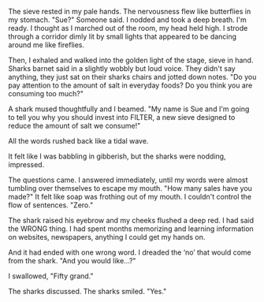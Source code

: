 The sieve rested in my pale hands. The nervousness flew like butterflies in my stomach. "Sue?" Someone said. I nodded and took a deep breath. I'm ready. I thought as I marched out of the room, my head held high. I strode through a corridor dimly lit by small lights that appeared to be dancing around me like fireflies.

Then, I exhaled and walked into the golden light of the stage, sieve in hand. Sharks barnet said in a slightly wobbly but loud voice. They didn't say anything, they just sat on their sharks chairs and jotted down notes. "Do you pay attention to the amount of salt in everyday foods? Do you think you are consuming too much?"

A shark mused thoughtfully and I beamed. "My name is Sue and I'm going to tell you why you should invest into FILTER, a new sieve designed to reduce the amount of salt we consume!"

All the words rushed back like a tidal wave.

It felt like I was babbling in gibberish, but the sharks were nodding, impressed.

The questions came. I answered immediately, until my words were almost tumbling over themselves to escape my mouth. "How many sales have you made?" It felt like soap was frothing out of my mouth. I couldn't control the flow of sentences. "Zero."

The shark raised his eyebrow and my cheeks flushed a deep red. I had said the WRONG thing. I had spent months memorizing and learning information on websites, newspapers, anything I could get my hands on.

And it had ended with one wrong word. I dreaded the ‘no’ that would come from the shark. "And you would like...?"

I swallowed, "Fifty grand."

The sharks discussed. The sharks smiled. "Yes."
